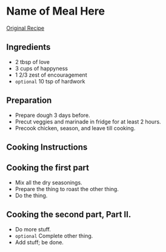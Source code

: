 # Name of Meal Here

<!-- provide link to original recipe or youtube video, if applicable -->
[Original Recipe](https://link.com/to-recipe-onlne-if-applicable)

<!-- feel free to add a brief description of the meal -->

## Ingredients
<!-- list all necessary ingrediants. Indicate `optional` ingrediants with back-ticks -->

* 2 tbsp of love
* 3 cups of happyness
* 1 2/3 zest of encouragement
* `optional` 10 tsp of hardwork

## Preparation
<!-- For preparation that can be before cooking. When not applicable, do not include.  -->

* Prepare dough 3 days before.
* Precut veggies and marinade in fridge for at least 2 hours.
* Precook chicken, season, and leave till cooking.

## Cooking Instructions
<!-- group cooking instructions as makes sense.  Indicate `optional` steps with back-ticks  -->

## Cooking the first part
<!-- subheadings are not required or necessary. Only add if it makes sense.  -->

* Mix all the dry seasonings.
* Prepare the thing to roast the other thing.
* Do the thing.

## Cooking the second part, Part II.

* Do more stuff.
* `optional` Complete other thing.
* Add stuff; be done.
